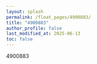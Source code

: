 ```yaml
---
layout: splash
permalink: /float_pages/4900883/
title: "4900883"
author_profile: false
last_modified_at: 2025-06-13
toc: false
---
```

 
4900883
